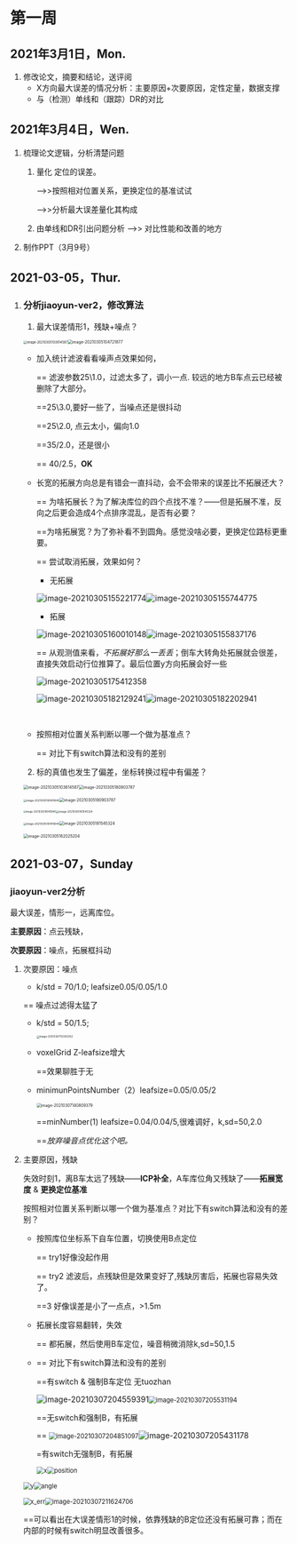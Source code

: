 # 第一周

## 2021年3月1日，Mon.

1. 修改论文，摘要和结论，送评阅
   - X方向最大误差的情况分析：主要原因+次要原因，定性定量，数据支撑
   - 与（检测）单线和（跟踪）DR的对比

## 2021年3月4日，Wen.

1. 梳理论文逻辑，分析清楚问题

   1. 量化 定位的误差。

      -->>按照相对位置关系，更换定位的基准试试

      -->>分析最大误差量化其构成

   2. 由单线和DR引出问题分析 -->> 对比性能和改善的地方

2. 制作PPT（3月9号）



## 2021-03-05，Thur.

1. ### 分析jiaoyun-ver2，修改算法

   1. 最大误差情形1，残缺+噪点？

   <img src="202103备忘录/image-20210305103614587.png" alt="image-20210305103614587" style="zoom:40%;" /><img src="202103备忘录/image-20210305104721877.png" alt="image-20210305104721877" style="zoom:50%;" />

   - 加入统计滤波看看噪声点效果如何，

     == 滤波参数25\1.0，过滤太多了，调小一点. 较远的地方B车点云已经被删除了大部分。

     ==25\3.0,要好一些了，当噪点还是很抖动

     ==25\2.0, 点云太小，偏向1.0

     ==35/2.0，还是很小

     == 40/2.5，**OK**

   - 长宽的拓展方向总是有错会一直抖动，会不会带来的误差比不拓展还大？

     == 为啥拓展长？为了解决库位的四个点找不准？——但是拓展不准，反向之后更会造成4个点排序混乱，是否有必要？

     ==为啥拓展宽？为了弥补看不到圆角。感觉没啥必要，更换定位路标更重要。

     == 尝试取消拓展，效果如何？

     - 无拓展

     <img src="202103备忘录/image-20210305155221774.png" alt="image-20210305155221774" style="zoom:%;" />![image-20210305155744775](202103备忘录/image-20210305155744775.png)

     - 拓展

     

     ![image-20210305160010148](202103备忘录/image-20210305160010148.png)![image-20210305155837176](202103备忘录/image-20210305155837176.png)

     == 从观测值来看，*不拓展好那么一丢丢*；倒车大转角处拓展就会很差，直接失效启动行位推算了。最后位置y方向拓展会好一些

     ![image-20210305175412358](202103备忘录/image-20210305175412358.png)

     <img src="202103备忘录/image-20210305182129241.png" alt="image-20210305182129241" style="zoom:;" />![image-20210305182202941](202103备忘录/image-20210305182202941.png)

     ​                                                           

     

     

   - 按照相对位置关系判断以哪一个做为基准点？

     == 对比下有switch算法和没有的差别

   

   2. 标的真值也发生了偏差，坐标转换过程中有偏差？

   <img src="202103备忘录/image-20210305103614587.png" alt="image-20210305103614587" style="zoom: 50%;" /><img src="202103备忘录/image-20210305180903787.png" alt="image-20210305180903787" style="zoom:50%;" />

   <img src="202103备忘录/image-20210305181419945.png" alt="image-20210305181419945" style="zoom:33%;" /><img src="202103备忘录/image-20210305180903787.png" alt="image-20210305180903787" style="zoom:50%;" />

   <img src="202103备忘录/image-20210305181419945.png" alt="image-20210305181419945" style="zoom:30%;" /><img src="202103备忘录/image-20210305181545324.png" alt="image-20210305181545324" style="zoom: 33%;" />

   <img src="202103备忘录/image-20210305181419945.png" alt="image-20210305181419945" style="zoom: 33%;" /><img src="202103备忘录/image-20210305181545324.png" alt="image-20210305181545324" style="zoom:50%;" />

   

   <img src="202103备忘录/image-20210305182025204.png" alt="image-20210305182025204" style="zoom:50%;" />

   

## 2021-03-07，Sunday

### jiaoyun-ver2分析

最大误差，情形一，远离库位。

**主要原因**：点云残缺，

**次要原因**：噪点，拓展框抖动

1. 次要原因：噪点

   - k/std = 70/1.0;  leafsize0.05/0.05/1.0

   == 噪点过滤得太猛了

   - k/std = 50/1.5; 

     <img src="202103备忘录/image-20210307112350352.png" alt="image-20210307112350352" style="zoom:33%;" />

   - voxelGrid Z-leafsize增大 

     ==效果聊胜于无

   - minimunPointsNumber（2）leafsize=0.05/0.05/2

     <img src="202103备忘录/image-20210307140809379.png" alt="image-20210307140809379" style="zoom:50%;" />

     ==minNumber(1) leafsize=0.04/0.04/5,很难调好，k,sd=50,2.0

     ==*放弃噪音点优化这个吧。*

2. 主要原因，残缺

   失效时刻1，离B车太远了残缺——**ICP补全**，A车库位角又残缺了——**拓展宽度** & **更换定位基准**

   按照相对位置关系判断以哪一个做为基准点？对比下有switch算法和没有的差别？

   - 按照库位坐标系下自车位置，切换使用B点定位

     == try1好像没起作用

     == try2 滤波后，点残缺但是效果变好了,残缺厉害后，拓展也容易失效了。

     ==3 好像误差是小了一点点，>1.5m

   - 拓展长度容易翻转，失效

     == 都拓展，然后使用B车定位，噪音稍微消除k,sd=50,1.5

   

   - == 对比下有switch算法和没有的差别

     ==有switch & 强制B车定位 无tuozhan

     ![image-20210307204559391](202103备忘录/image-20210307204559391.png)<img src="202103备忘录/image-20210307205531194.png" alt="image-20210307205531194" style="zoom:80%;" />

     ==无switch和强制B，有拓展

     == <img src="202103备忘录/image-20210307204851097.png" alt="image-20210307204851097" style="zoom:80%;" />![image-20210307205431178](202103备忘录/image-20210307205431178.png)

     =有switch无强制B，有拓展

     <img src="202103备忘录/x.svg" alt="x" style="zoom:80%;" /><img src="202103备忘录/position.svg" alt="position" style="zoom:80%;" />

     

   <img src="202103备忘录/y.svg" alt="y" style="zoom:80%;" /><img src="202103备忘录/angle.svg" alt="angle" style="zoom:80%;" />

   <img src="202103备忘录/x_err.svg" alt="x_err" style="zoom:80%;" /><img src="202103备忘录/image-20210307211624706.png" alt="image-20210307211624706" style="zoom:80%;" />

   ==可以看出在大误差情形1的时候，依靠残缺的B定位还没有拓展可靠；而在内部的时候有switch明显改善很多。